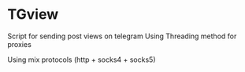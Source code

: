 # TGview
Script for sending post views on telegram
 Using Threading method for proxies

 Using mix protocols (http + socks4 + socks5)
